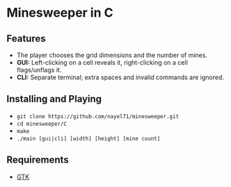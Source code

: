 # Minesweeper in C

## Features
- The player chooses the grid dimensions and the number of mines.
- **GUI:** Left-clicking on a cell reveals it, right-clicking on a cell flags/unflags it. 
- **CLI:** Separate terminal; extra spaces and invalid commands are ignored.

## Installing and Playing
- `git clone https://github.com/nayel71/minesweeper.git`
- `cd minesweeper/C`
- `make`
- `./main [gui|cli] [width] [height] [mine count]`

## Requirements
- [GTK](https://www.gtk.org)
